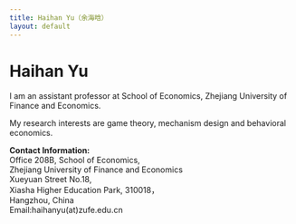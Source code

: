 ```yaml
---
title: Haihan Yu（余海晗）
layout: default
---
```


# Haihan Yu

I am an assistant professor at School of Economics, Zhejiang  University of Finance and Economics. 


My research interests are game theory, mechanism design and behavioral economics. 




<p><strong>Contact Information: </strong><br/>
Office 208B, School of Economics,<br/>
Zhejiang University of Finance and Economics<br/>
Xueyuan Street No.18,<br/>
Xiasha Higher Education Park, 310018，<br/>
Hangzhou, China<br/>
Email:haihanyu(at)zufe.edu.cn</p>

